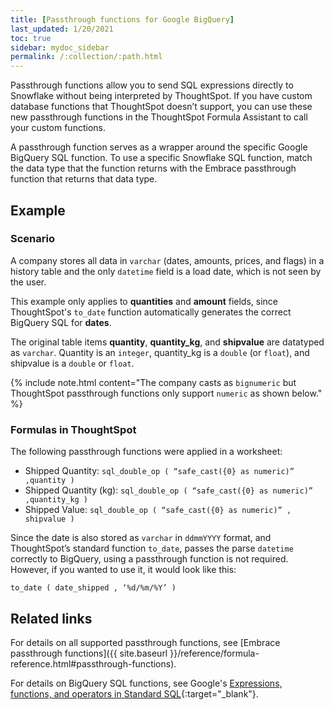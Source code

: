 ```yaml
---
title: [Passthrough functions for Google BigQuery]
last_updated: 1/20/2021
toc: true
sidebar: mydoc_sidebar
permalink: /:collection/:path.html
---
```

Passthrough functions allow you to send SQL expressions directly to Snowflake without being interpreted by ThoughtSpot. If you have custom database functions that ThoughtSpot doesn’t support, you can use these new passthrough functions in the ThoughtSpot Formula Assistant to call your custom functions.

A passthrough function serves as a wrapper around the specific Google BigQuery SQL function. To use a specific Snowflake SQL function, match the data type that the function returns with the Embrace passthrough function that returns that data type.

## Example

### Scenario
A company stores all data in `varchar` (dates, amounts, prices, and flags) in a history table and the only `datetime` field is a load date, which is not seen by the user.

This example only applies to **quantities** and **amount** fields, since ThoughtSpot's `to_date` function automatically generates the correct BigQuery SQL for **dates**.

The original table items **quantity**, **quantity_kg**, and **shipvalue** are datatyped as `varchar`.  Quantity is an `integer`, quantity_kg is a `double` (or `float`), and shipvalue is a `double` or `float`.

{% include note.html content="The company casts as `bignumeric` but ThoughtSpot passthrough functions only support `numeric` as shown below." %}

### Formulas in ThoughtSpot

The following passthrough functions were applied in a worksheet:
- Shipped Quantity: `sql_double_op ( “safe_cast({0} as numeric)” ,quantity )`
- Shipped Quantity (kg): `sql_double_op ( “safe_cast({0} as numeric)” ,quantity_kg )`
- Shipped Value: `sql_double_op ( “safe_cast({0} as numeric)” , shipvalue )`

Since the date is also stored as `varchar` in `ddmmYYYY` format, and ThoughtSpot’s standard function `to_date`, passes the parse `datetime` correctly to BigQuery, using a passthrough function is not required. However, if you wanted to use it, it would look like this:

`to_date ( date_shipped , ‘%d/%m/%Y’ )`

## Related links

For details on all supported passthrough functions, see [Embrace passthrough functions]({{ site.baseurl }}/reference/formula-reference.html#passthrough-functions).

For details on BigQuery SQL functions, see Google's [Expressions, functions, and operators in Standard SQL](https://cloud.google.com/bigquery/docs/reference/standard-sql/functions-and-operators){:target="_blank"}.
